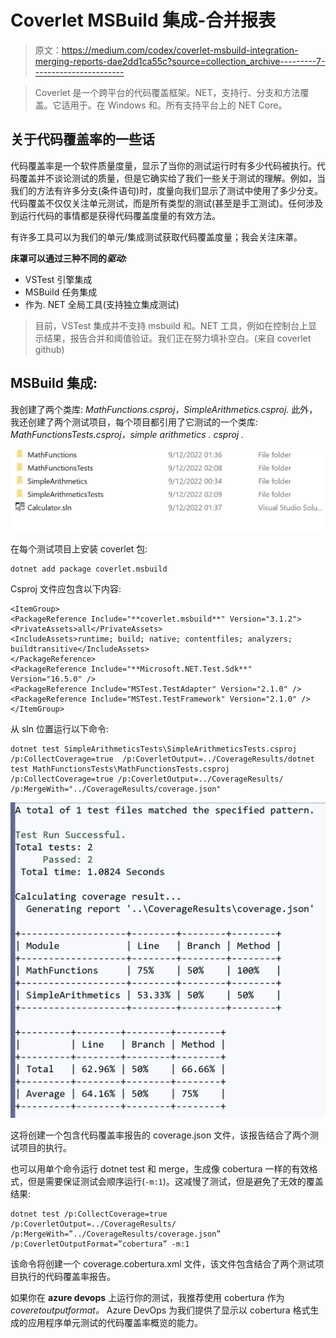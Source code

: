 # Coverlet MSBuild 集成-合并报表

> 原文：<https://medium.com/codex/coverlet-msbuild-integration-merging-reports-dae2dd1ca55c?source=collection_archive---------7----------------------->

> Coverlet 是一个跨平台的代码覆盖框架。NET，支持行、分支和方法覆盖。它适用于。在 Windows 和。所有支持平台上的 NET Core。

## 关于代码覆盖率的一些话

代码覆盖率是一个软件质量度量，显示了当你的测试运行时有多少代码被执行。代码覆盖并不谈论测试的质量，但是它确实给了我们一些关于测试的理解。例如，当我们的方法有许多分支(条件语句)时，度量向我们显示了测试中使用了多少分支。代码覆盖不仅仅关注单元测试，而是所有类型的测试(甚至是手工测试)。任何涉及到运行代码的事情都是获得代码覆盖度量的有效方法。

有许多工具可以为我们的单元/集成测试获取代码覆盖度量；我会关注床罩。

**床罩可以通过三种不同的*驱动:***

*   VSTest 引擎集成
*   MSBuild 任务集成
*   作为. NET 全局工具(支持独立集成测试)

> 目前，VSTest 集成并不支持 msbuild 和。NET 工具，例如在控制台上显示结果，报告合并和阈值验证。我们正在努力填补空白。(来自 coverlet github)

## MSBuild 集成:

我创建了两个类库: *MathFunctions.csproj，SimpleArithmetics.csproj.* 此外，我还创建了两个测试项目，每个项目都引用了它测试的一个类库: *MathFunctionsTests.csproj，simple arithmetics . csproj .*

![](img/4f384077e580c16427cb6ffa2b778257.png)

在每个测试项目上安装 coverlet 包:

```
dotnet add package coverlet.msbuild
```

Csproj 文件应包含以下内容:

```
<ItemGroup>
<PackageReference Include="**coverlet.msbuild**" Version="3.1.2">
<PrivateAssets>all</PrivateAssets>
<IncludeAssets>runtime; build; native; contentfiles; analyzers; buildtransitive</IncludeAssets>
</PackageReference>
<PackageReference Include="**Microsoft.NET.Test.Sdk**" Version="16.5.0" />
<PackageReference Include="MSTest.TestAdapter" Version="2.1.0" /><PackageReference Include="MSTest.TestFramework" Version="2.1.0" /></ItemGroup>
```

从 sln 位置运行以下命令:

```
dotnet test SimpleArithmeticsTests\SimpleArithmeticsTests.csproj /p:CollectCoverage=true  /p:CoverletOutput=../CoverageResults/dotnet test MathFunctionsTests\MathFunctionsTests.csproj /p:CollectCoverage=true /p:CoverletOutput=../CoverageResults/ /p:MergeWith="../CoverageResults/coverage.json"
```

![](img/16ba326baa8f4fb5af92b6d2f026fef6.png)

这将创建一个包含代码覆盖率报告的 coverage.json 文件，该报告结合了两个测试项目的执行。

也可以用单个命令运行 dotnet test 和 merge，生成像 cobertura 一样的有效格式，但是需要保证测试会顺序运行(`-m:1`)。这减慢了测试，但是避免了无效的覆盖结果:

```
dotnet test /p:CollectCoverage=true /p:CoverletOutput=../CoverageResults/ /p:MergeWith=”../CoverageResults/coverage.json” /p:CoverletOutputFormat=”cobertura” -m:1
```

该命令将创建一个 coverage.cobertura.xml 文件，该文件包含结合了两个测试项目执行的代码覆盖率报告。

如果你在 **azure devops** 上运行你的测试，我推荐使用 cobertura 作为*coveretoutputformat。* Azure DevOps 为我们提供了显示以 cobertura 格式生成的应用程序单元测试的代码覆盖率概览的能力。